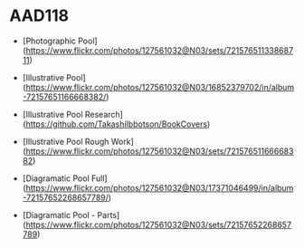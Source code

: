 # AAD118


* [Photographic Pool]  (https://www.flickr.com/photos/127561032@N03/sets/72157651133868711)

* [Illustrative Pool]  (https://www.flickr.com/photos/127561032@N03/16852379702/in/album-72157651166668382/)

* [Illustrative Pool Research]  (https://github.com/TakashiIbbotson/BookCovers)

* [Illustrative Pool Rough Work]  (https://www.flickr.com/photos/127561032@N03/sets/72157651166668382)

* [Diagramatic Pool Full] (https://www.flickr.com/photos/127561032@N03/17371046499/in/album-72157652268657789/)
 
* [Diagramatic Pool - Parts]  (https://www.flickr.com/photos/127561032@N03/sets/72157652268657789)
